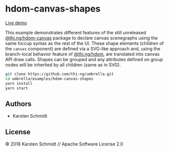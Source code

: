 # hdom-canvas-shapes

[Live demo](http://demo.thi.ng/umbrella/hdom-canvas-shapes/)

This example demonstrates different features of the still unreleased
[@thi.ng/hdom-canvas](https://github.com/thi-ng/umbrella/tree/master/packages/hdom-canvas)
package to declare canvas scenegraphs using the same hiccup syntax as
the rest of the UI. These shape elements (children of the `canvas`
component) are defined via a SVG-like approach and, using the
branch-local behavior feature of
[@thi.ng/hdom](https://github.com/thi-ng/umbrella/tree/master/packages/hdom),
are translated into canvas API draw calls. Shapes can be grouped and any
attributes defined on group nodes will be inherited by all children
(same as in SVG).

```bash
git clone https://github.com/thi-ng/umbrella.git
cd umbrella/examples/hdom-canvas-shapes
yarn install
yarn start
```

## Authors

- Karsten Schmidt

## License

&copy; 2018 Karsten Schmidt // Apache Software License 2.0
